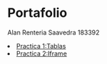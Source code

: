 # Portafolio
Alan Renteria Saavedra 183392
<li><a href="HTML/Practica 1-Tablas.html">Practica 1:Tablas</a></li>
<li><a href="HTML/Practica2_Iframe.html">Practica 2:Iframe</a></li>
